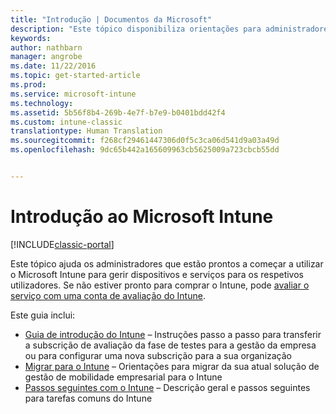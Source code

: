 ```yaml
---
title: "Introdução | Documentos da Microsoft"
description: "Este tópico disponibiliza orientações para administradores prontos a implementar o Microsoft Intune no ambiente de produção empresarial que estão gerir."
keywords: 
author: nathbarn
manager: angrobe
ms.date: 11/22/2016
ms.topic: get-started-article
ms.prod: 
ms.service: microsoft-intune
ms.technology: 
ms.assetid: 5b56f8b4-269b-4e7f-b7e9-b0401bdd42f4
ms.custom: intune-classic
translationtype: Human Translation
ms.sourcegitcommit: f268cf29461447306d0f5c3ca06d541d9a03a49d
ms.openlocfilehash: 9dc65b442a165609963cb5625009a723cbcb55dd


---
```


# <a name="get-started-with-microsoft-intune"></a>Introdução ao Microsoft Intune

[!INCLUDE[classic-portal](../includes/classic-portal.md)]

Este tópico ajuda os administradores que estão prontos a começar a utilizar o Microsoft Intune para gerir dispositivos e serviços para os respetivos utilizadores. Se não estiver pronto para comprar o Intune, pode [avaliar o serviço com uma conta de avaliação do Intune](https://docs.microsoft.com/intune/understand-explore/get-started-with-a-30-day-trial-of-microsoft-intune).

Este guia inclui:
- [Guia de introdução do Intune](start-with-a-paid-subscription-to-microsoft-intune.md) – Instruções passo a passo para transferir a subscrição de avaliação da fase de testes para a gestão da empresa ou para configurar uma nova subscrição para a sua organização
- [Migrar para o Intune](migrate-to-intune.md) – Orientações para migrar da sua atual solução de gestão de mobilidade empresarial para o Intune
- [Passos seguintes com o Intune](prevent-company-data-leaks-from-Office-365-mobile-apps.md) – Descrição geral e passos seguintes para tarefas comuns do Intune



<!--HONumber=Dec16_HO3-->


